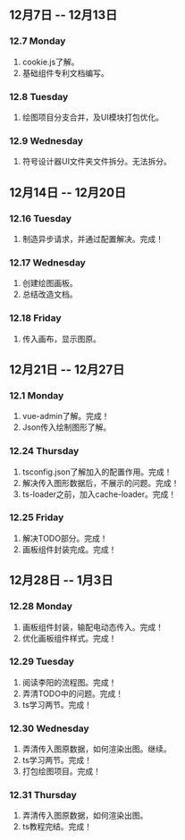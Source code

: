 ## 12月7日 -- 12月13日

### 12.7 Monday
1. cookie.js了解。
2. 基础组件专利文档编写。 

### 12.8 Tuesday
1. 绘图项目分支合并，及UI模块打包优化。

### 12.9 Wednesday
1. 符号设计器UI文件夹文件拆分。无法拆分。

## 12月14日 -- 12月20日

### 12.16 Tuesday
1. 制造异步请求，并通过配置解决。完成！

### 12.17 Wednesday
1. 创建绘图画板。
2. 总结改造文档。

### 12.18 Friday
1. 传入画布，显示图原。

## 12月21日 -- 12月27日

### 12.1 Monday
1. vue-admin了解。完成！
2. Json传入绘制图形了解。

### 12.24 Thursday
1. tsconfig.json了解加入的配置作用。完成！
2. 解决传入图形数据后，不展示的问题。完成！
3. ts-loader之前，加入cache-loader。完成！

### 12.25 Friday
1. 解决TODO部分。完成！
2. 画板组件封装完成。完成！

## 12月28日 -- 1月3日

### 12.28 Monday
1. 画板组件封装，输配电动态传入。完成！
2. 优化画板组件样式。完成！

### 12.29 Tuesday
1. 阅读李阳的流程图。完成！
2. 弄清TODO中的问题。完成！
3. ts学习两节。完成！

### 12.30 Wednesday
1. 弄清传入图原数据，如何渲染出图。继续。
2. ts学习两节。完成！
3. 打包绘图项目。完成！

### 12.31 Thursday
1. 弄清传入图原数据，如何渲染出图。
2. ts教程完结。完成！
